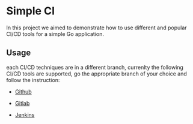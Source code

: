 # Simple CI

In this project we aimed to demonstrate how to use different and popular CI/CD tools for a simple Go application.

## Usage

each CI/CD techniques are in a different branch, currenlty the following CI/CD tools are supported, go the appropriate branch of your choice and follow the instruction:

- [Github](https://github.com/devopshobbies/simple-ci/tree/github-ci)

- [Gitlab](https://github.com/devopshobbies/simple-ci/tree/gitlab-ci)

- [Jenkins](https://github.com/devopshobbies/simple-ci/tree/jenkins-ci)
